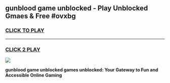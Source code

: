
## gunblood game unblocked - Play Unblocked Gmaes & Free #ovxbg
<h3>
<a href="https://premium.freeplayer.one?title=gunblood_game_unblocked&ref=01M">CLICK TO PLAY</a></h3>
<hr>

<h3>
<a href="https://premium.freeplayer.one?title=gunblood_game_unblocked&ref=01M">CLICK 2 PLAY</a>
  
</h3>

<a href="https://premium.freeplayer.one?title=gunblood_game_unblocked&ref=01M"><img src="https://clearcache.store/games.png"></a>


**gunblood game unblocked games unblocked: Your Gateway to Fun and Accessible Online Gaming**
